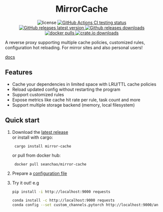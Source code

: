 <h1 align="center">MirrorCache</h1>

<div align="center">
    <img src="https://img.shields.io/github/license/SeanChao/mirror-cache?color=blue&style=flat-square" alt="license"/>
  <a href="https://github.com/SeanChao/mirror-cache/actions/workflows/ci.yml">
    <img src="https://img.shields.io/github/workflow/status/seanchao/mirror-cache/Test?label=Test&logo=github&style=flat-square" alt="GitHub Actions CI testing status"/>
  </a>
  <a href="https://github.com/SeanChao/mirror-cache/releases/latest">
    <img src="https://img.shields.io/github/v/release/seanchao/mirror-cache?sort=semver&style=flat-square" alt="GitHub releases latest version"/>
  </a>
  <a href="https://github.com/SeanChao/mirror-cache/releases">
    <img src="https://img.shields.io/github/downloads/seanchao/mirror-cache/total?label=downloads&style=flat-square" alt="Github releases downloads"/>
  </a>
  <a href="https://hub.docker.com/r/seanchao/mirror-cache">
    <img src="https://img.shields.io/docker/pulls/seanchao/mirror-cache?style=flat-square" alt="docker pulls"/>
  </a>
  <a href="https://crates.io/crates/mirror-cache">
    <img src="https://img.shields.io/crates/d/mirror-cache?label=crates.io&style=flat-square" alt="crate.io downloads"/>
  </a>
</div>

A reverse proxy supporting multiple cache policies, customized rules, configuration hot reloading. For mirror sites and also personal users!

[docs](docs/README.md)

## Features

- Cache your dependencies in limited space with LRU/TTL cache policies
- Reload updated config without restarting the program
- Support customized rules
- Expose metrics like cache hit rate per rule, task count and more
- Support multiple storage backend (memory, local filesystem)

## Quick start

1. Download the [latest release](https://github.com/SeanChao/mirror-cache/releases/latest)  
    or install with cargo:

        cargo install mirror-cache

    or pull from docker hub:

        docker pull seanchao/mirror-cache

2. Prepare a [configuration file](config.yml)

3. Try it out! e.g

    ```sh
    pip install -i http://localhost:9000 requests

    conda install -c http://localhost:9000 requests
    conda config --set custom_channels.pytorch http://localhost:9000/anaconda/cloud/ && conda install -c pytorch -y --download-only -v torchtext
    ```
